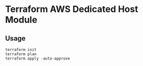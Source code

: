 # Terraform AWS Dedicated Host Module

## Usage

```
terraform init
terraform plan
terraform apply -auto-approve
```